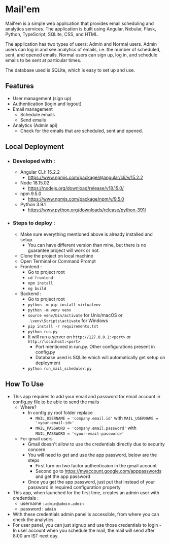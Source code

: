# Mail'em
Mail'em is a simple web application that provides email scheduling and analytics services. The application is built using Angular, Nebular, Flask, Python, TypeScript, SQLite, CSS, and HTML.

The application has two types of users: Admin and Normal users. Admin users can log in and see analytics of emails, i.e. the number of scheduled, sent, and opened emails. Normal users can sign up, log in, and schedule emails to be sent at particular times.

The database used is SQLite, which is easy to set up and use.

## Features
- User management (sign up)
- Authentication (login and logout)
- Email management
  - Schedule emails
  - Send emails
- Analytics (Admin api)
  - Check for the emails that are scheduled, sent and opened.

## Local Deployment

- ### Developed with :
  - Angular CLI: 15.2.2
     - https://www.npmjs.com/package/@angular/cli/v/15.2.2
  - Node 18.15.02
     - https://nodejs.org/download/release/v18.15.0/
  - npm 9.5.0
     - https://www.npmjs.com/package/npm/v/9.5.0
  - Python 3.9.1
     - https://www.python.org/downloads/release/python-391/
     
 - ### Steps to deploy :
      - Make sure everything mentioned above is already installed and setup. 
          - You can have different version than mine, but there is no guarantee project will work or not.
      - Clone the project on local machine
      - Open Terminal or Command Prompt
    - Frontend :
      - Go to project root
      - `cd frontend`
      - `npm install`
      - `ng build`
   - Backend :
      - Go to project root
      - `python -m pip install virtualenv`
      - `python -m venv venv`
      - `source venv/bin/activate` for Unix/macOS or `.\venv\Scripts\activate` for Windows
      - `pip install -r requirements.txt`
      - `python run.py`
      - It will run a server on `http://127.0.0.1:<port>` or `http://localhost:<port>`
        - Port mentioned in run.py. Other configurations present in config.py
        - Database used is SQLite which will automatically get setup on deployment
      - `python run_mail_scheduler.py`

## How To Use 
  - This app requires to add your email and password for email account in config.py file to be able to send the mails
    - Where?
      - In config.py root folder replace 
        - `MAIL_USERNAME = 'company.email.id'` with `MAIL_USERNAME = '<your-email-id>'`
        - `MAIL_PASSWORD = 'company.email.password'` with `MAIL_PASSWORD = '<your-email-password>'`
    - For gmail users
      - Gmail doesn't allow to use the credentials directly due to security concern
      - You will need to get and use the app password, below are the steps
        - First turn on two factor authenticaion in the gmail account
        - Second go to https://myaccount.google.com/apppasswords and get the app password
      - Once you get the app password, just put that instead of your password in required configuration property
  - This app, when launched for the first time, creates an admin user with credentials :
     - username : `admin@admin.admin`
     - password : `admin`
   - With these credentials admin panel is accessible, from where you can check the analytics
   - For user panel, you can just signup and use those credentials to login
    - In user account when you schedule the mail, the mail will send after 8:00 am IST next day.
